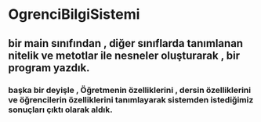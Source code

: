 # OgrenciBilgiSistemi
## bir main sınıfından , diğer sınıflarda tanımlanan nitelik ve metotlar ile nesneler oluşturarak , bir program yazdık.
### başka bir deyişle , Öğretmenin özelliklerini , dersin özelliklerini ve öğrencilerin özelliklerini tanımlayarak sistemden istediğimiz sonuçları çıktı olarak aldık.
